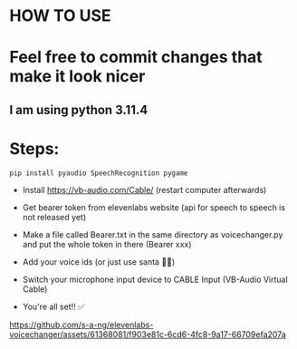 # HOW TO USE
# Feel free to commit changes that make it look nicer

## I am using python 3.11.4

# Steps:
 ```pip install pyaudio SpeechRecognition pygame```

 - Install https://vb-audio.com/Cable/ (restart computer afterwards)

 - Get bearer token from elevenlabs website (api for speech to speech is not released yet)

 - Make a file called Bearer.txt in the same directory as voicechanger.py and put the whole token in there (Bearer xxx)

 - Add your voice ids (or just use santa 🎅🎅) 

 - Switch your microphone input device to CABLE Input (VB-Audio Virtual Cable)

 - You're all set!! ✅


https://github.com/s-a-ng/elevenlabs-voicechanger/assets/61368081/f903e81c-6cd6-4fc8-9a17-66709efa207a

